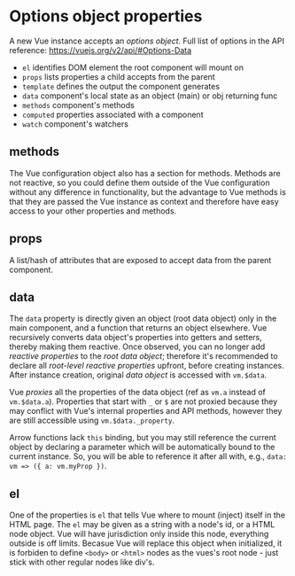 # Options object properties

A new Vue instance accepts an *options object*.
Full list of options in the API reference:
https://vuejs.org/v2/api/#Options-Data

- `el` 		 identifies DOM element the root component will mount on
- `props`    lists properties a child accepts from the parent
- `template` defines the output the component generates
- `data`     component's local state as an object (main) or obj returning func
- `methods`  component's methods
- `computed` properties associated with a component
- `watch`    component's watchers


## methods
The Vue configuration object also has a section for methods. Methods are not reactive, so you could define them outside of the Vue configuration without any difference in functionality, but the advantage to Vue methods is that they are passed the Vue instance as context and therefore have easy access to your other properties and methods.

## props
A list/hash of attributes that are exposed to accept data from the parent component.

## data
The `data` property is directly given an object (root data object) only in the main component, and a function that returns an object elsewhere. Vue recursively converts data object's properties into getters and setters, thereby making them reactive. Once observed, you can no longer add *reactive properties* to the *root data object*; therefore it's recommended to declare all *root-level reactive properties* upfront, before creating instances. After instance creation, original *data object* is accessed with `vm.$data`.

Vue *proxies* all the properties of the data object (ref as `vm.a` instead of `vm.$data.a`). Properties that start with `_` or `$` are not proxied because they may conflict with Vue's internal properties and API methods, however they are still accessible using `vm.$data._property`.

Arrow functions lack `this` binding, but you may still reference the current object by declaring a parameter which will be automatically bound to the current instance. So, you will be able to reference it after all with, e.g., `data: vm => ({ a: vm.myProp })`.


## el
One of the properties is `el` that tells Vue where to mount (inject) itself in the HTML page. The `el` may be given as a string with a node's id, or a HTML node object. Vue will have jurisdiction only inside this node, everything outside is off limits. Becasue Vue will replace this object when initialized, it is forbiden to define `<body>` or `<html>` nodes as the vues's root node - just stick with other regular nodes like div's.

